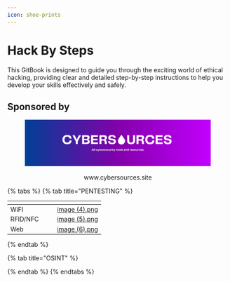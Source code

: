 ```yaml
---
icon: shoe-prints
---
```


# Hack By Steps

This GitBook is designed to guide you through the exciting world of ethical hacking, providing clear and detailed step-by-step instructions to help you develop your skills effectively and safely.

## Sponsored by

<div align="center"><figure><img src=".gitbook/assets/banner cybersources.png" alt=""><figcaption><p>www.cybersources.site</p></figcaption></figure></div>

{% tabs %}
{% tab title="PENTESTING" %}
<table data-view="cards"><thead><tr><th></th><th data-hidden></th><th data-hidden></th><th data-hidden data-card-cover data-type="files"></th></tr></thead><tbody><tr><td>WiFI</td><td></td><td></td><td><a href=".gitbook/assets/image (4).png">image (4).png</a></td></tr><tr><td>RFID/NFC</td><td></td><td></td><td><a href=".gitbook/assets/image (5).png">image (5).png</a></td></tr><tr><td>Web</td><td></td><td></td><td><a href=".gitbook/assets/image (6).png">image (6).png</a></td></tr></tbody></table>
{% endtab %}

{% tab title="OSINT" %}

{% endtab %}
{% endtabs %}
